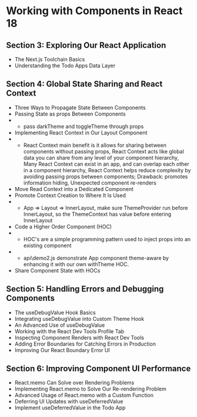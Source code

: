 # Working with Components in React 18
## Section 3: Exploring Our React Application
* The Next.js Toolchain Basics
* Understanding the Todo Apps Data Layer
## Section 4: Global State Sharing and React Context
* Three Ways to Propagate State Between Components
* Passing State as props Between Components
* * pass darkTheme and toggleTheme through props
* Implementing React Context in Our Layout Component
* * React Context main benefit is it allows for sharing between components without passing props, React Context acts like global data you can share from any level of your component hierarchy, Many React Context can exist in an app, and can overlap each other in a component hierarchy, React Context helps reduce complexity by avoiding passing props between components; Drawback: promotes information hiding, Unexpected component re-renders
* Move Read Context into a Dedicated Component
* Promote Context Creation to Where It Is Used
* * App => Layout => InnerLayout, make sure ThemeProvider run before InnerLayout, so the ThemeContext has value before entering InnerLayout
* Code a Higher Order Component (HOC)
* * HOC's are a simple programming pattern used to inject props into an existing component
* * api\demo2.js demonstrate App component theme-aware by enhancing it with our own withTheme HOC.
* Share Component State with HOCs
## Section 5: Handling Errors and Debugging Components
* The useDebugValue Hook Basics
* Integrating useDebugValue into Custom Theme Hook
* An Advanced Use of useDebugValue
* Working with the React Dev Tools Profile Tab
* Inspecting Component Renders with React Dev Tools
* Adding Error Boundaries for Catching Errors in Production
* Improving Our React Boundary Error UI
## Section 6: Improving Component UI Performance
* React.memo Can Solve over Rendering Problems
* Implementing React.memo to Solve Our Re-rendering Problem
* Advanced Usage of React.memo with a Custom Function
* Deferring UI Updates with useDeferredValue
* Implement useDeferredValue in the Todo App